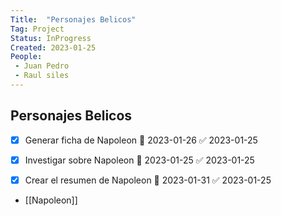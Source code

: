 ```yaml
---
Title:  "Personajes Belicos"
Tag: Project
Status: InProgress
Created: 2023-01-25
People: 
 - Juan Pedro
 - Raul siles
---
```

## Personajes Belicos

- [x] Generar ficha de Napoleon 📅 2023-01-26 ✅ 2023-01-25
- [x] Investigar sobre Napoleon 📅 2023-01-25 ✅ 2023-01-25
- [x] Crear el resumen de Napoleon 📅 2023-01-31 ✅ 2023-01-25


- [[Napoleon]]